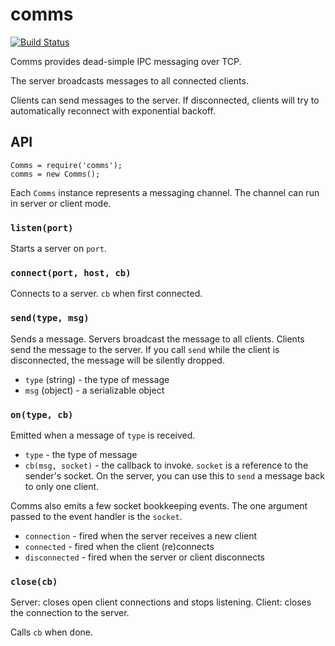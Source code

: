 comms
=====

[![Build Status](https://travis-ci.org/casetext/comms.svg)](https://travis-ci.org/casetext/comms)

Comms provides dead-simple IPC messaging over TCP.

The server broadcasts messages to all connected clients.

Clients can send messages to the server.  If disconnected, clients will try to automatically reconnect with exponential backoff.

API
---

    Comms = require('comms');
    comms = new Comms();

Each `Comms` instance represents a messaging channel.  The channel can run in server or client mode.

### `listen(port)`

Starts a server on `port`.

### `connect(port, host, cb)`

Connects to a server.  `cb` when first connected.

### `send(type, msg)`

Sends a message.  Servers broadcast the message to all clients.  Clients send the message to the server.  If you call `send` while the client is disconnected, the message will be silently dropped.

- `type` (string) - the type of message
- `msg` (object) - a serializable object

### `on(type, cb)`

Emitted when a message of `type` is received.

- `type` - the type of message
- `cb(msg, socket)` - the callback to invoke.  `socket` is a reference to the sender's socket.  On the server, you can use this to `send` a message back to only one client.

Comms also emits a few socket bookkeeping events.  The one argument passed to the event handler is the `socket`.

- `connection` - fired when the server receives a new client
- `connected` - fired when the client (re)connects
- `disconnected` - fired when the server or client disconnects

### `close(cb)`

Server: closes open client connections and stops listening.
Client: closes the connection to the server.

Calls `cb` when done.